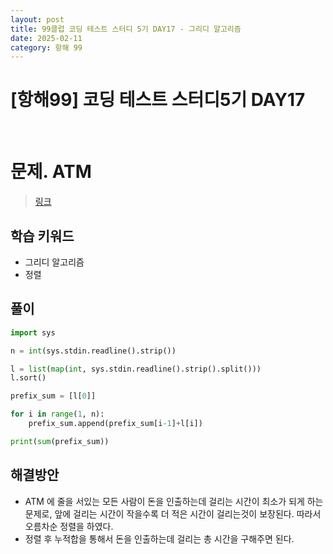 ```yaml
---
layout: post
title: 99클럽 코딩 테스트 스터디 5기 DAY17 - 그리디 알고리즘
date: 2025-02-11
category: 항해 99 
---
```


# [항해99] 코딩 테스트 스터디5기 DAY17

<br>

# 문제. ATM
> [링크](https://www.acmicpc.net/problem/11399)

## 학습 키워드
- 그리디 알고리즘
- 정렬


## 풀이

```python
import sys

n = int(sys.stdin.readline().strip())

l = list(map(int, sys.stdin.readline().strip().split()))
l.sort()

prefix_sum = [l[0]]

for i in range(1, n):
    prefix_sum.append(prefix_sum[i-1]+l[i])

print(sum(prefix_sum))
```

## 해결방안
- ATM 에 줄을 서있는 모든 사람이 돈을 인출하는데 걸리는 시간이 최소가 되게 하는 문제로, 앞에 걸리는 시간이 작을수록 더 적은 시간이 걸리는것이 보장된다. 
  따라서 오름차순 정렬을 하였다.
- 정렬 후 누적합을 통해서 돈을 인출하는데 걸리는 총 시간을 구해주면 된다. 